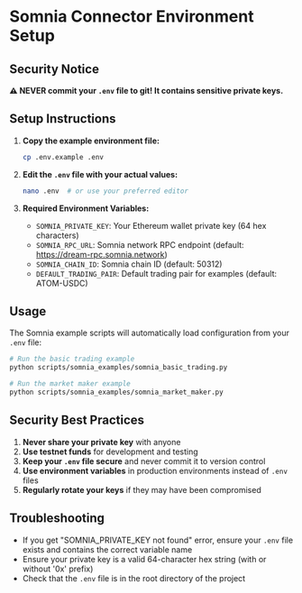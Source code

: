 # Somnia Connector Environment Setup

## Security Notice
**⚠️ NEVER commit your `.env` file to git! It contains sensitive private keys.**

## Setup Instructions

1. **Copy the example environment file:**
   ```bash
   cp .env.example .env
   ```

2. **Edit the `.env` file with your actual values:**
   ```bash
   nano .env  # or use your preferred editor
   ```

3. **Required Environment Variables:**
   - `SOMNIA_PRIVATE_KEY`: Your Ethereum wallet private key (64 hex characters)
   - `SOMNIA_RPC_URL`: Somnia network RPC endpoint (default: https://dream-rpc.somnia.network)
   - `SOMNIA_CHAIN_ID`: Somnia chain ID (default: 50312)
   - `DEFAULT_TRADING_PAIR`: Default trading pair for examples (default: ATOM-USDC)

## Usage

The Somnia example scripts will automatically load configuration from your `.env` file:

```bash
# Run the basic trading example
python scripts/somnia_examples/somnia_basic_trading.py

# Run the market maker example
python scripts/somnia_examples/somnia_market_maker.py
```

## Security Best Practices

1. **Never share your private key** with anyone
2. **Use testnet funds** for development and testing
3. **Keep your `.env` file secure** and never commit it to version control
4. **Use environment variables** in production environments instead of `.env` files
5. **Regularly rotate your keys** if they may have been compromised

## Troubleshooting

- If you get "SOMNIA_PRIVATE_KEY not found" error, ensure your `.env` file exists and contains the correct variable name
- Ensure your private key is a valid 64-character hex string (with or without '0x' prefix)
- Check that the `.env` file is in the root directory of the project
